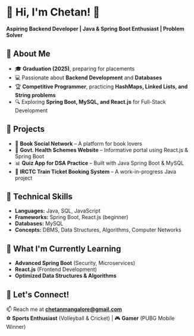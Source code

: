 # 👋 Hi, I'm Chetan! 🚀  
**Aspiring Backend Developer | Java & Spring Boot Enthusiast | Problem Solver**  

## 🔹 About Me  
- 🎓 **Graduation (2025)**, preparing for placements  
- 💻 Passionate about **Backend Development** and **Databases**  
- 🏆 **Competitive Programmer**, practicing **HashMaps, Linked Lists, and String problems**  
- 🔍 Exploring **Spring Boot, MySQL, and React.js** for Full-Stack Development  

## 🔹 Projects  
- 📘 **Book Social Network** – A platform for book lovers  
- 🏥 **Govt. Health Schemes Website** – Informative portal using React.js & Spring Boot  
- 📊 **Quiz App for DSA Practice** – Built with Java Spring Boot & MySQL  
- 🚆 **IRCTC Train Ticket Booking System** – A work-in-progress Java project  

## 🔹 Technical Skills  
- **Languages:** Java, SQL, JavaScript  
- **Frameworks:** Spring Boot, React.js (beginner)  
- **Databases:** MySQL  
- **Concepts:** DBMS, Data Structures, Algorithms, Computer Networks  

## 🔹 What I'm Currently Learning  
- **Advanced Spring Boot** (Security, Microservices)  
- **React.js** (Frontend Development)  
- **Optimized Data Structures & Algorithms**  

## 🔹 Let's Connect!  
📫 Reach me at **[chetanmangalore@gmail.com](mailto:chetanmangalore@gmail.com)**  
⚽ **Sports Enthusiast** (Volleyball & Cricket) | 🎮 **Gamer** (PUBG Mobile Winner)  
